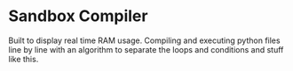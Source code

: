 # Sandbox Compiler

Built to display real time RAM usage.
Compiling and executing python files line by line
with an algorithm to separate the loops and conditions
and stuff like this.
